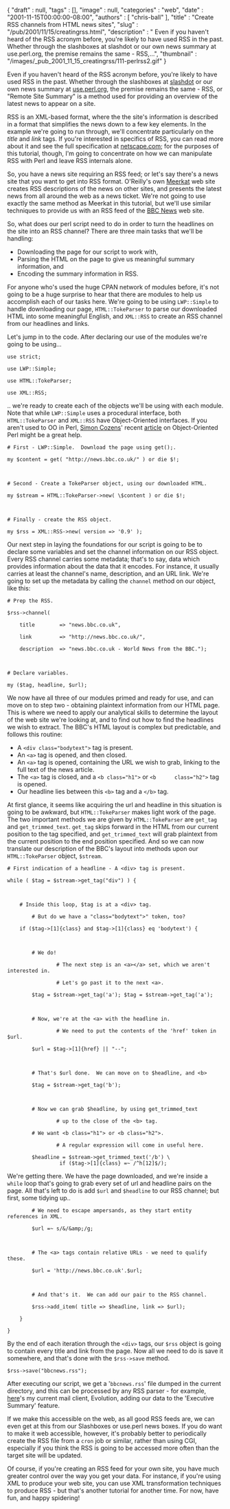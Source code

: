 {
   "draft" : null,
   "tags" : [],
   "image" : null,
   "categories" : "web",
   "date" : "2001-11-15T00:00:00-08:00",
   "authors" : [
      "chris-ball"
   ],
   "title" : "Create RSS channels from HTML news sites",
   "slug" : "/pub/2001/11/15/creatingrss.html",
   "description" : " Even if you haven't heard of the RSS acronym before, you're likely to have used RSS in the past. Whether through the slashboxes at slashdot or our own news summary at use.perl.org, the premise remains the same - RSS,...",
   "thumbnail" : "/images/_pub_2001_11_15_creatingrss/111-perlrss2.gif"
}





Even if you haven't heard of the RSS acronym before, you're likely to
have used RSS in the past. Whether through the slashboxes at
[slashdot](http://slashdot.org) or our own news summary at
[use.perl.org](http://use.perl.org), the premise remains the same - RSS,
or "Remote Site Summary" is a method used for providing an overview of
the latest news to appear on a site.

RSS is an XML-based format, where the the site's information is
described in a format that simplifies the news down to a few key
elements. In the example we're going to run through, we'll concentrate
particularly on the *title* and *link* tags. If you're interested in
specifics of RSS, you can read more about it and see the full
specification at
[netscape.com](http://my.netscape.com/publish/formats/rss-spec-0.91.html);
for the purposes of this tutorial, though, I'm going to concentrate on
how we can manipulate RSS with Perl and leave RSS internals alone.

So, you have a news site requiring an RSS feed; or let's say there's a
news site that you want to get into RSS format. O'Reilly's own
[Meerkat](http://meerkat.oreillynet.com) web site creates RSS
descriptions of the news on other sites, and presents the latest news
from all around the web as a news ticket. We're not going to use exactly
the same method as Meerkat in this tutorial, but we'll use similar
techniques to provide us with an RSS feed of the [BBC
News](http://news.bbc.co.uk/) web site.

So, what does our perl script need to do in order to turn the headlines
on the site into an RSS channel? There are three main tasks that we'll
be handling:

-   Downloading the page for our script to work with,
-   Parsing the HTML on the page to give us meaningful summary
    information, and
-   Encoding the summary information in RSS.

For anyone who's used the huge CPAN network of modules before, it's not
going to be a huge surprise to hear that there are modules to help us
accomplish each of our tasks here. We're going to be using `LWP::Simple`
to handle downloading our page, `HTML::TokeParser` to parse our
downloaded HTML into some meaningful English, and `XML::RSS` to create
an RSS channel from our headlines and links.

Let's jump in to the code. After declaring our use of the modules we're
going to be using...


    use strict;

    use LWP::Simple;

    use HTML::TokeParser;

    use XML::RSS;

.. we're ready to create each of the objects we'll be using with each
module. Note that while `LWP::Simple` uses a procedural interface, both
`HTML::TokeParser` and `XML::RSS` have Object-Oriented interfaces. If
you aren't used to OO in Perl, [Simon Cozens](/pub/au/Cozens_Simon)'
recent [article](/pub/a/2001/11/07/ooperl.html) on Object-Oriented Perl
might be a great help.


    # First - LWP::Simple.  Download the page using get();.

    my $content = get( "http://news.bbc.co.uk/" ) or die $!;



    # Second - Create a TokeParser object, using our downloaded HTML.

    my $stream = HTML::TokeParser->new( \$content ) or die $!;



    # Finally - create the RSS object. 

    my $rss = XML::RSS->new( version => '0.9' );

Our next step in laying the foundations for our script is going to be to
declare some variables and set the channel information on our RSS
object. Every RSS channel carries some metadata; that's to say, data
which provides information about the data that it encodes. For instance,
it usually carries at least the channel's name, description, and an URL
link. We're going to set up the metadata by calling the `channel` method
on our object, like this:


    # Prep the RSS.

    $rss->channel(

        title        => "news.bbc.co.uk",

        link         => "http://news.bbc.co.uk/",

        description  => "news.bbc.co.uk - World News from the BBC.");



    # Declare variables.

    my ($tag, headline, $url);

We now have all three of our modules primed and ready for use, and can
move on to step two - obtaining plaintext information from our HTML
page. This is where we need to apply our analytical skills to determine
the layout of the web site we're looking at, and to find out how to find
the headlines we wish to extract. The BBC's HTML layout is complex but
predictable, and follows this routine:

-   A `<div class="bodytext">` tag is present.
-   An `<a>` tag is opened, and then closed.
-   An `<a>` tag is opened, containing the URL we wish to grab, linking
    to the full text of the news article.
-   The `<a>` tag is closed, and a `<b class="h1">` or
    `<b      class="h2">` tag is opened.
-   Our headline lies between this `<b>` tag and a `</b>` tag.

At first glance, it seems like acquiring the url and headline in this
situation is going to be awkward, but `HTML::TokeParser` makes light
work of the page. The two important methods we are given by
`HTML::TokeParser` are `get_tag` and `get_trimmed_text`.
`get_tag` skips forward in the HTML from our current position to the tag
specified, and `get_trimmed_text` will grab plaintext from the current
position to the end position specified. And so we can now translate our
description of the BBC's layout into methods upon our `HTML::TokeParser`
object, `$stream`.


    # First indication of a headline - A <div> tag is present.

    while ( $tag = $stream->get_tag("div") ) {



        # Inside this loop, $tag is at a <div> tag.

            # But do we have a "class="bodytext">" token, too? 

        if ($tag->[1]{class} and $tag->[1]{class} eq 'bodytext') {



            # We do! 

                    # The next step is an <a></a> set, which we aren't interested in.  

                    # Let's go past it to the next <a>.

            $tag = $stream->get_tag('a'); $tag = $stream->get_tag('a');

            

            # Now, we're at the <a> with the headline in.

                    # We need to put the contents of the 'href' token in $url.

            $url = $tag->[1]{href} || "--";

            

            # That's $url done.  We can move on to $headline, and <b>

            $tag = $stream->get_tag('b');



            # Now we can grab $headline, by using get_trimmed_text 

                    # up to the close of the <b> tag.

            # We want <b class="h1"> or <b class="h2">.  

                    # A regular expression will come in useful here. 

            $headline = $stream->get_trimmed_text('/b') \ 
                     if ($tag->[1]{class} =~ /^h[12]$/); 

We're getting there. We have the page downloaded, and we're inside a
`while` loop that's going to grab every set of url and headline pairs on
the page. All that's left to do is add `$url` and `$headline` to our RSS
channel; but first, some tidying up..


            # We need to escape ampersands, as they start entity references in XML.

            $url =~ s/&/&amp;/g;

        

            # The <a> tags contain relative URLs - we need to qualify these.

            $url = 'http://news.bbc.co.uk'.$url;

            

            # And that's it.  We can add our pair to the RSS channel. 

            $rss->add_item( title => $headline, link => $url);

        }

    }

By the end of each iteration through the `<div>` tags, our `$rss` object
is going to contain every title and link from the page. Now all we need
to do is save it somewhere, and that's done with the `$rss->save`
method.


    $rss->save("bbcnews.rss");

After executing our script, we get a '`bbcnews.rss`' file dumped in the
current directory, and this can be processed by any RSS parser - for
example, [here](http://printf.net/evobbc.jpg)'s my current mail client,
Evolution, adding our data to the 'Executive Summary' feature.

If we make this accessible on the web, as all good RSS feeds are, we can
even get at this from our Slashboxes or use.perl news boxes. If you do
want to make it web accessible, however, it's probably better to
periodically create the RSS file from a `cron` job or similar, rather
than using CGI, especially if you think the RSS is going to be accessed
more often than the target site will be updated.

Of course, if you're creating an RSS feed for your own site, you have
much greater control over the way you get your data. For instance, if
you're using XML to produce your web site, you can use XML
transformation techniques to produce RSS - but that's another tutorial
for another time. For now, have fun, and happy spidering!


